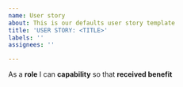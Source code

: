 ```yaml
---
name: User story
about: This is our defaults user story template
title: 'USER STORY: <TITLE>'
labels: ''
assignees: ''

---
```


As a **role** I can **capability** so that **received benefit**
